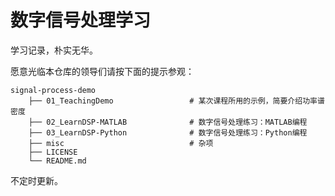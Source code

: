 # 数字信号处理学习

学习记录，朴实无华。

愿意光临本仓库的领导们请按下面的提示参观：

```text
signal-process-demo
    ├── 01_TeachingDemo                 # 某次课程所用的示例，简要介绍功率谱密度
    ├── 02_LearnDSP-MATLAB              # 数字信号处理练习：MATLAB编程
    ├── 03_LearnDSP-Python              # 数字信号处理练习：Python编程
    ├── misc                            # 杂项
    ├── LICENSE
    └── README.md
```

不定时更新。